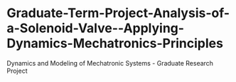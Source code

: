 # Graduate-Term-Project-Analysis-of-a-Solenoid-Valve--Applying-Dynamics-Mechatronics-Principles
Dynamics and Modeling of Mechatronic Systems - Graduate Research Project
